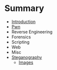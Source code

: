 # Summary

* [Introduction](README.md)
* [Pwn](chapter1.md)
* Reverse Engineering
* Forensics
* Scripting
* Web
* Misc
* [Steganography](steganography.md)
  * [Images](steganography/images.md)

